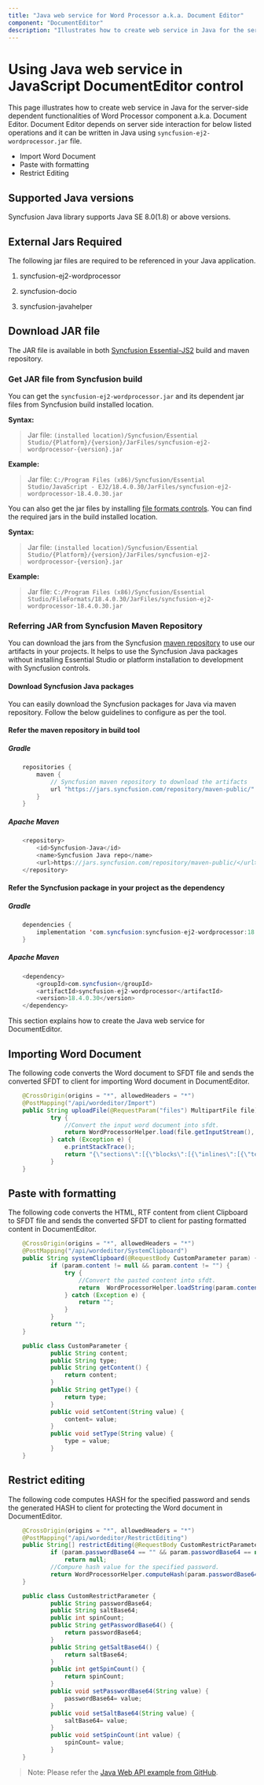 ```yaml
---
title: "Java web service for Word Processor a.k.a. Document Editor"
component: "DocumentEditor"
description: "Illustrates how to create web service in Java for the server-side dependent functionalities of Word Processor component a.k.a. Document Editor."
---
```


# Using Java web service in JavaScript DocumentEditor control

This page illustrates how to create web service in Java for the server-side dependent functionalities of Word Processor component a.k.a. Document Editor. Document Editor depends on server side interaction for below listed operations and it can be written in Java using `syncfusion-ej2-wordprocessor.jar` file.

* Import Word Document
* Paste with formatting
* Restrict Editing

## Supported Java versions

Syncfusion Java library supports Java SE 8.0(1.8) or above versions.

## External Jars Required

The following jar files are required to be referenced in your Java application.

1. syncfusion-ej2-wordprocessor

2. syncfusion-docio

3. syncfusion-javahelper

## Download JAR file

The JAR file is available in both [Syncfusion Essential-JS2](https://www.syncfusion.com/downloads/essential-js2) build and maven repository.

### Get JAR file from Syncfusion build

You can get the `syncfusion-ej2-wordprocessor.jar` and its dependent jar files from Syncfusion build installed location.

**Syntax:**
> Jar file: `(installed location)/Syncfusion/Essential Studio/{Platform}/{version}/JarFiles/syncfusion-ej2-wordprocessor-{version}.jar`

**Example:**
> Jar file: `C:/Program Files (x86)/Syncfusion/Essential Studio/JavaScript - EJ2/18.4.0.30/JarFiles/syncfusion-ej2-wordprocessor-18.4.0.30.jar`

You can also get the jar files by installing [file formats controls](https://www.syncfusion.com/sales/products/fileformats?utm_source=ug&utm_medium=listing&utm_campaign=java-word-processor#). You can find the required jars in the build installed location.

**Syntax:**
> Jar file: `(installed location)/Syncfusion/Essential Studio/{Platform}/{version}/JarFiles/syncfusion-ej2-wordprocessor-{version}.jar`

**Example:**
> Jar file: `C:/Program Files (x86)/Syncfusion/Essential Studio/FileFormats/18.4.0.30/JarFiles/syncfusion-ej2-wordprocessor-18.4.0.30.jar`

### Referring JAR from Syncfusion Maven Repository

You can download the jars from the Syncfusion [maven repository](https://jars.syncfusion.com/) to use our artifacts in your projects. It helps to use the Syncfusion Java packages without installing Essential Studio or platform installation to development with Syncfusion controls.

#### Download Syncfusion Java packages

You can easily download the Syncfusion packages for Java via maven repository. Follow the below guidelines to configure as per the tool.

#### Refer the maven repository in build tool

##### Gradle

```java
    repositories {
        maven {
            // Syncfusion maven repository to download the artifacts
            url "https://jars.syncfusion.com/repository/maven-public/"
        }
    }
```

##### Apache Maven

```java
    <repository>
        <id>Syncfusion-Java</id>
        <name>Syncfusion Java repo</name>
        <url>https://jars.syncfusion.com/repository/maven-public/</url>
    </repository>
```

#### Refer the Syncfusion package in your project as the dependency

##### Gradle

```java
    dependencies {
        implementation 'com.syncfusion:syncfusion-ej2-wordprocessor:18.4.0.30'
    }
```

##### Apache Maven

```java
    <dependency>
        <groupId>com.syncfusion</groupId>
        <artifactId>syncfusion-ej2-wordprocessor</artifactId>
        <version>18.4.0.30</version>
    </dependency>
```

This section explains how to create the Java web service for DocumentEditor.

## Importing Word Document

The following code converts the Word document to SFDT file and sends the converted SFDT to client for importing Word document in DocumentEditor.

```java
    @CrossOrigin(origins = "*", allowedHeaders = "*")
    @PostMapping("/api/wordeditor/Import")
    public String uploadFile(@RequestParam("files") MultipartFile file) throws Exception {
            try {
                //Convert the input word document into sfdt.
                return WordProcessorHelper.load(file.getInputStream(), FormatType.Docx);
            } catch (Exception e) {
                e.printStackTrace();
                return "{\"sections\":[{\"blocks\":[{\"inlines\":[{\"text\":" + e.getMessage() + "}]}]}]}";
            }
    }
```

## Paste with formatting

The following code converts the HTML, RTF content from client Clipboard to SFDT file and sends the converted SFDT to client for pasting formatted content in DocumentEditor.

```java
    @CrossOrigin(origins = "*", allowedHeaders = "*")
    @PostMapping("/api/wordeditor/SystemClipboard")
    public String systemClipboard(@RequestBody CustomParameter param) {
            if (param.content != null && param.content != "") {
                try {
                    //Convert the pasted content into sfdt.
                    return  WordProcessorHelper.loadString(param.content, GetFormatType(param.type.toLowerCase()));
                } catch (Exception e) {
                    return "";
                }
            }
            return "";
    }

    public class CustomParameter {
            public String content;
            public String type;
            public String getContent() {
                return content;
            }
            public String getType() {
                return type;
            }
            public void setContent(String value) {
                content= value;
            }
            public void setType(String value) {
                type = value;
            }
    }
```

## Restrict editing

The following code computes HASH for the specified password and sends the generated HASH to client for protecting the Word document in DocumentEditor.

```java
    @CrossOrigin(origins = "*", allowedHeaders = "*")
    @PostMapping("/api/wordeditor/RestrictEditing")
    public String[] restrictEditing(@RequestBody CustomRestrictParameter param) throws Exception {
            if (param.passwordBase64 == "" && param.passwordBase64 == null)
                return null;
            //Compure hash value for the specified password.
            return WordProcessorHelper.computeHash(param.passwordBase64, param.saltBase64, param.spinCount);
    }

    public class CustomRestrictParameter {
            public String passwordBase64;
            public String saltBase64;
            public int spinCount;
            public String getPasswordBase64() {
                return passwordBase64;
            }
            public String getSaltBase64() {
                return saltBase64;
            }
            public int getSpinCount() {
                return spinCount;
            }
            public void setPasswordBase64(String value) {
                passwordBase64= value;
            }
            public void setSaltBase64(String value) {
                saltBase64= value;
            }
            public void setSpinCount(int value) {
                spinCount= value;
            }
    }
```

>Note: Please refer the [Java Web API example from GitHub](https://github.com/SyncfusionExamples/EJ2-DocumentEditor-WebServices/tree/master/Java).